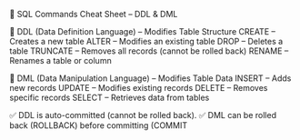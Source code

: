 📌 SQL Commands Cheat Sheet – DDL & DML

🔹 DDL (Data Definition Language) – Modifies Table Structure
CREATE – Creates a new table
ALTER – Modifies an existing table
DROP – Deletes a table
TRUNCATE – Removes all records (cannot be rolled back)
RENAME – Renames a table or column

🔹 DML (Data Manipulation Language) – Modifies Table Data
INSERT – Adds new records
UPDATE – Modifies existing records
DELETE – Removes specific records
SELECT – Retrieves data from tables

✅ DDL is auto-committed (cannot be rolled back).
✅ DML can be rolled back (ROLLBACK) before committing (COMMIT
